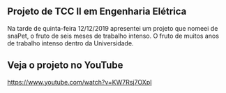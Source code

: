 ## Projeto de TCC II em Engenharia Elétrica

Na tarde de quinta-feira 12/12/2019 apresentei um projeto que nomeei de snaPet, o fruto de seis meses de trabalho intenso. O fruto de muitos anos de trabalho intenso dentro da Universidade.

## Veja o projeto no YouTube
https://www.youtube.com/watch?v=KW7Rsj7OXpI
